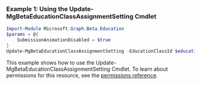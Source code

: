 ### Example 1: Using the Update-MgBetaEducationClassAssignmentSetting Cmdlet
```powershell
Import-Module Microsoft.Graph.Beta.Education
$params = @{
	SubmissionAnimationDisabled = $true
}
Update-MgBetaEducationClassAssignmentSetting -EducationClassId $educationClassId -BodyParameter $params
```
This example shows how to use the Update-MgBetaEducationClassAssignmentSetting Cmdlet.
To learn about permissions for this resource, see the [permissions reference](/graph/permissions-reference).
